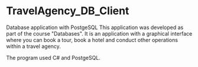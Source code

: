# TravelAgency_DB_Client
Database application with PostgeSQL
This application was developed as part of the course "Databases". 
It is an application with a graphical interface where you can book a tour, book a hotel and conduct other operations within a travel agency.

The program used C# and PostgeSQL.
